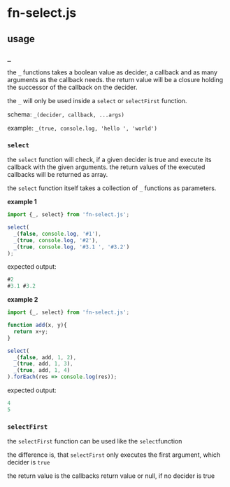 # fn-select.js

## usage 

### ``_``

the ``_`` functions takes a boolean value as decider, a callback and as many arguments as the callback needs. the return value will be a closure holding the successor of the callback on the decider.

the ``_`` will only be used inside a ``select`` or ``selectFirst`` function.

schema: ``_(decider, callback, ...args)``

example: ``_(true, console.log, 'hello ', 'world')``

### ``select``

the ``select`` function will check, if a given decider is true and execute its callback with the given arguments. the return values of the executed callbacks will be returned as array.

the ``select`` function itself takes a collection of ``_`` functions as parameters.

**example 1**

```JavaScript
import {_, select} from 'fn-select.js';

select(
  _(false, console.log, '#1'),
  _(true, console.log, '#2'),
  _(true, console.log, '#3.1 ', '#3.2')
);
```

expected output:

```JavaScript
#2
#3.1 #3.2
```

**example 2**

```JavaScript
import {_, select} from 'fn-select.js';

function add(x, y){
  return x+y;
}

select(
  _(false, add, 1, 2),
  _(true, add, 1, 3),
  _(true, add, 1, 4)
).forEach(res => console.log(res));
```

expected output:

```JavaScript
4
5
```


### ``selectFirst``

the ``selectFirst`` function can be used like the ``select``function

the difference is, that ``selectFirst`` only executes the first argument, which decider is ``true``

the return value is the callbacks return value or null, if no decider is true

